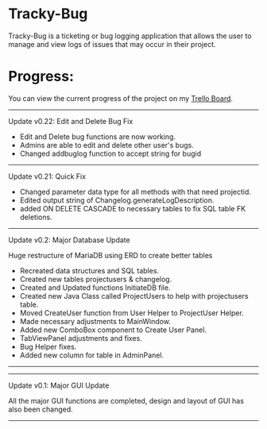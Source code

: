 # Tracky-Bug

Tracky-Bug is a ticketing or bug logging application that allows the user to manage and view logs of issues that may occur in their project.


# Progress:

You can view the current progress of the project on my [Trello Board].

[Trello Board]: https://trello.com/b/XwCLbayH/my-current-projects

___________________________________________________________________________________________________________________________________________________________________________________
Update v0.22: Edit and Delete Bug Fix

- Edit and Delete bug functions are now working.
- Admins are able to edit and delete other user's bugs.
- Changed addbuglog function to accept string for bugid
___________________________________________________________________________________________________________________________________________________________________________________
Update v0.21: Quick Fix

- Changed parameter data type for all methods with that need projectid.
- Edited output string of Changelog.generateLogDescription.
- added ON DELETE CASCADE to necessary tables to fix SQL table FK deletions.

___________________________________________________________________________________________________________________________________________________________________________________
Update v0.2: Major Database Update

Huge restructure of MariaDB using ERD to create better tables
- Recreated data structures and SQL tables.
- Created new tables projectusers & changelog.
- Created and Updated functions InitiateDB file.
- Created new Java Class called ProjectUsers to help with projectusers table.
- Moved CreateUser function from User Helper to ProjectUser Helper.
- Made necessary adjustments to MainWindow.
- Added new ComboBox component to Create User Panel.
- TabViewPanel adjustments and fixes.
- Bug Helper fixes.
- Added new column for table in AdminPanel.


___________________________________________________________________________________________________________________________________________________________________________________
___________________________________________________________________________________________________________________________________________________________________________________
Update v0.1: Major GUI Update

All the major GUI functions are completed, design and layout of GUI has also been changed.

___________________________________________________________________________________________________________________________________________________________________________________

